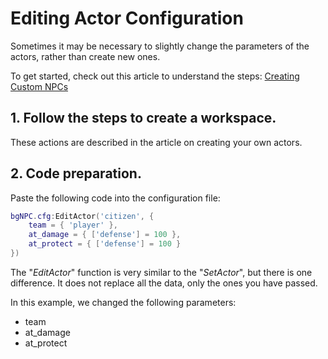 # Editing Actor Configuration

Sometimes it may be necessary to slightly change the parameters of the actors, rather than create new ones.

To get started, check out this article to understand the steps:
[Creating Custom NPCs](./Creating-Custom-NPCs.md)

## 1. Follow the steps to create a workspace.

These actions are described in the article on creating your own actors.

## 2. Code preparation.

Paste the following code into the configuration file:

```lua
bgNPC.cfg:EditActor('citizen', {
	team = { 'player' },
	at_damage = { ['defense'] = 100 },
	at_protect = { ['defense'] = 100 }
})
```

The "*EditActor*" function is very similar to the "*SetActor*", but there is one difference. It does not replace all the data, only the ones you have passed.

In this example, we changed the following parameters:

- team
- at_damage
- at_protect

